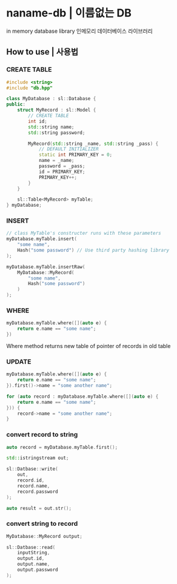 # naname-db | 이름없는 DB
in memory database library
인메모리 데이터베이스 라이브러리

## How to use | 사용법

### CREATE TABLE
```cpp
#include <string>
#include "db.hpp"

class MyDatabase : sl::Database {
public:
    struct MyRecord : sl::Model {
        // CREATE TABLE        
        int id;
        std::string name;
        std::string password;

        MyRecord(std::string _name, std::string _pass) {
            // DEFAULT INITIALIZER
            static int PRIMARY_KEY = 0;
            name = _name;
            password = _pass;
            id = PRIMARY_KEY;
            PRIMARY_KEY++;
        }
    }

    sl::Table<MyRecord> myTable;
} myDatabase;
```

### INSERT
```cpp
// class MyTable's constructer runs with these parameters
myDatabase.myTable.insert(
    "some name",
    Hash("some password") // Use third party hashing library
);

myDatabase.myTable.insertRaw(
    MyDatabase::MyRecord(
        "some name",
        Hash("some password")
    )
);
```

### WHERE
```cpp
myDatabase.myTable.where([](auto e) {
    return e.name == "some name";
})
```
Where method returns new table of pointer of records in old table

### UPDATE
```cpp
myDatabase.myTable.where([](auto e) {
    return e.name == "some name";
}).first()->name = "some another name";

for (auto record : myDatabase.myTable.where([](auto e) {
    return e.name == "some name";
})) {
    record->name = "some another name";
}
```

### convert record to string
```cpp
auto record = myDatabase.myTable.first();

std::istringstream out;

sl::Datbase::write(
    out,
    record.id,
    record.name,
    record.password
);

auto result = out.str();
```

### convert string to record
```cpp
MyDatabase::MyRecord output;

sl::Datbase::read(
    inputString,
    output.id,
    output.name,
    output.password
);
```
